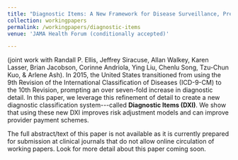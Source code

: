 ```yaml
---
title: "Diagnostic Items: A New Framework for Disease Surveillance, Prediction, and Risk Adjustment"
collection: workingpapers
permalink: /workingpapers/diagnostic-items
venue: 'JAMA Health Forum (conditionally accepted)'

---
```


(joint work with Randall P. Ellis, Jeffrey Siracuse, Allan Walkey, Karen Lasser, Brian Jacobson, Corinne Andriola, Ying Liu, Chenlu Song, Tzu-Chun Kuo, & Arlene Ash). In 2015, the United States transitioned from using the 9th Revision of the International Classification of Diseases (ICD-9-CM) to the 10th Revision, prompting an over seven-fold increase in diagnostic detail. In this paper, we leverage this refinement of detail to create a new diagnostic classification system---called **Diagnostic Items (DXI)**. We show that using these new DXI improves risk adjustment models and can improve provider payment schemes. 

The full abstract/text of this paper is not available as it is currently prepared for submission at clinical journals that do not allow online circulation of working papers. Look for more detail about this paper coming soon. 
